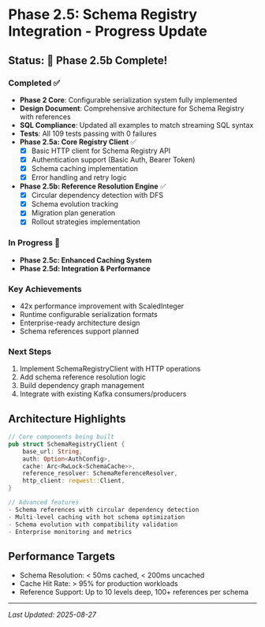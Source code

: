 # Phase 2.5: Schema Registry Integration - Progress Update

## Status: 🚀 Phase 2.5b Complete!

### Completed ✅
- **Phase 2 Core**: Configurable serialization system fully implemented
- **Design Document**: Comprehensive architecture for Schema Registry with references
- **SQL Compliance**: Updated all examples to match streaming SQL syntax
- **Tests**: All 109 tests passing with 0 failures
- **Phase 2.5a: Core Registry Client** ✅
  - [x] Basic HTTP client for Schema Registry API
  - [x] Authentication support (Basic Auth, Bearer Token)
  - [x] Schema caching implementation
  - [x] Error handling and retry logic
- **Phase 2.5b: Reference Resolution Engine** ✅
  - [x] Circular dependency detection with DFS
  - [x] Schema evolution tracking
  - [x] Migration plan generation
  - [x] Rollout strategies implementation

### In Progress 🔄
- **Phase 2.5c: Enhanced Caching System**
- **Phase 2.5d: Integration & Performance**

### Key Achievements
- 42x performance improvement with ScaledInteger
- Runtime configurable serialization formats
- Enterprise-ready architecture design
- Schema references support planned

### Next Steps
1. Implement SchemaRegistryClient with HTTP operations
2. Add schema reference resolution logic
3. Build dependency graph management
4. Integrate with existing Kafka consumers/producers

## Architecture Highlights

```rust
// Core components being built
pub struct SchemaRegistryClient {
    base_url: String,
    auth: Option<AuthConfig>,
    cache: Arc<RwLock<SchemaCache>>,
    reference_resolver: SchemaReferenceResolver,
    http_client: reqwest::Client,
}

// Advanced features
- Schema references with circular dependency detection
- Multi-level caching with hot schema optimization
- Schema evolution with compatibility validation
- Enterprise monitoring and metrics
```

## Performance Targets
- Schema Resolution: < 50ms cached, < 200ms uncached
- Cache Hit Rate: > 95% for production workloads
- Reference Support: Up to 10 levels deep, 100+ references per schema

---
*Last Updated: 2025-08-27*
